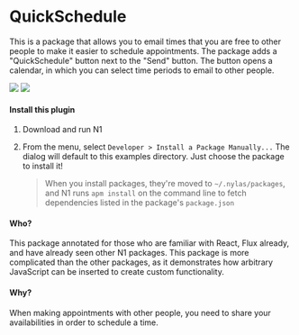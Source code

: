 # QuickSchedule

This is a package that allows you to email times that you are free to other people to make it easier to schedule appointments. The package adds a "QuickSchedule" button next to the "Send" button. The button opens a calendar, in which you can select time periods to email to other people.

<img src="https://raw.githubusercontent.com/nylas/N1/master/examples/N1-Quick-Schedule/screenshots/quick-schedule-1.png">

<img src="https://raw.githubusercontent.com/nylas/N1/master/examples/N1-Quick-Schedule/screenshots/quick-schedule-2.png">

#### Install this plugin

1. Download and run N1

2. From the menu, select `Developer > Install a Package Manually...`
   The dialog will default to this examples directory. Just choose the
   package to install it!

   > When you install packages, they're moved to `~/.nylas/packages`,
   > and N1 runs `apm install` on the command line to fetch dependencies
   > listed in the package's `package.json`


#### Who?

This package annotated for those who are familiar with React, Flux already, and have already seen other N1 packages. This package is more complicated than the other packages, as it demonstrates how arbitrary JavaScript can be inserted to create custom functionality.

#### Why?

When making appointments with other people, you need to share your availabilities in order to schedule a time.
